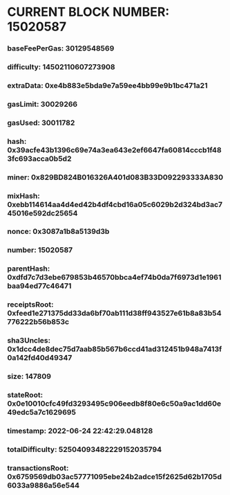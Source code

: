 # CURRENT BLOCK NUMBER: 15020587

### baseFeePerGas: 30129548569
### difficulty: 14502110607273908
### extraData: 0xe4b883e5bda9e7a59ee4bb99e9b1bc471a21
### gasLimit: 30029266
### gasUsed: 30011782
### hash: 0x39acfe43b1396c69e74a3ea643e2ef6647fa60814cccb1f483fc693acca0b5d2
### miner: 0x829BD824B016326A401d083B33D092293333A830
### mixHash: 0xebb114614aa4d4ed42b4df4cbd16a05c6029b2d324bd3ac745016e592dc25654
### nonce: 0x3087a1b8a5139d3b
### number: 15020587
### parentHash: 0xdfd7c7d3ebe679853b46570bbca4ef74b0da7f6973d1e1961baa94ed77c46471
### receiptsRoot: 0xfeed1e271375dd33da6bf70ab111d38ff943527e61b8a83b54776222b56b853c
### sha3Uncles: 0x1dcc4de8dec75d7aab85b567b6ccd41ad312451b948a7413f0a142fd40d49347
### size: 147809
### stateRoot: 0x0e10010cfc49fd3293495c906eedb8f80e6c50a9ac1dd60e49edc5a7c1629695
### timestamp: 2022-06-24 22:42:29.048128
### totalDifficulty: 52504093482229152035794
### transactionsRoot: 0x6759569db03ac57771095ebe24b2adce15f2625d62b1705d6033a9886a56e544
